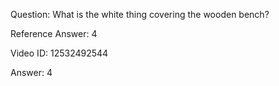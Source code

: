 Question: What is the white thing covering the wooden bench?

Reference Answer: 4

Video ID: 12532492544

Answer: 4

